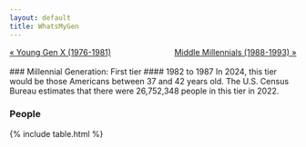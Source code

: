 ```yaml
---
layout: default
title: WhatsMyGen
---
```

<div style="overflow: hidden"><a href="/WhatsMyGen/generations/genx-young.html" class="previous" style="float: left !important">&laquo; Young Gen X (1976-1981)</a><a href="/WhatsMyGen/generations/millennial-middle.html" class="next" style="float: right !important">Middle Millennials (1988-1993) &raquo;</a></div>
<br>
### Millennial Generation: First tier
#### 1982 to 1987
In 2024, this tier would be those Americans between 37 and 42 years old. The U.S. Census Bureau estimates that there were 26,752,348 people in this tier in 2022. 

### People

{% include table.html %}

